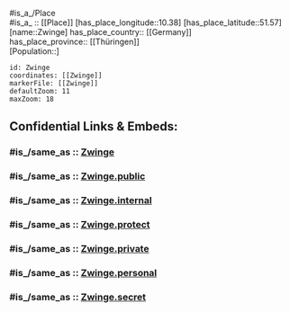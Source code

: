﻿---
confidential: public
isDeleted: false
location:
- 51.57
- 10.38
mapmarker: city
mapzoom:
- 7
- 12
SpocWebEntityId: 35863
tags:
- geo/City
type: City
---

#is_a_/Place  
#is_a_ :: [[Place]] 
[has_place_longitude::10.38] 
[has_place_latitude::51.57] 
[name::Zwinge] 
has_place_country:: [[Germany]]  
has_place_province:: [[Thüringen]]  
[Population::] 



```leaflet
id: Zwinge
coordinates: [[Zwinge]] 
markerFile: [[Zwinge]] 
defaultZoom: 11 
maxZoom: 18
```


## Confidential Links & Embeds: 

### #is_/same_as :: [Zwinge](/_Standards/Earth/Continent/Europe/Europe~Central/Germany/Germany~East/Thüringen/counties~TH/Eichsfeld/cities~Eichsfeld/Sonnenstein/City/Zwinge.md) 

### #is_/same_as :: [Zwinge.public](/_public/Earth/Continent/Europe/Europe~Central/Germany/Germany~East/Thüringen/counties~TH/Eichsfeld/cities~Eichsfeld/Sonnenstein/City/Zwinge.public.md) 

### #is_/same_as :: [Zwinge.internal](/_internal/Earth/Continent/Europe/Europe~Central/Germany/Germany~East/Thüringen/counties~TH/Eichsfeld/cities~Eichsfeld/Sonnenstein/City/Zwinge.internal.md) 

### #is_/same_as :: [Zwinge.protect](/_protect/Earth/Continent/Europe/Europe~Central/Germany/Germany~East/Thüringen/counties~TH/Eichsfeld/cities~Eichsfeld/Sonnenstein/City/Zwinge.protect.md) 

### #is_/same_as :: [Zwinge.private](/_private/Earth/Continent/Europe/Europe~Central/Germany/Germany~East/Thüringen/counties~TH/Eichsfeld/cities~Eichsfeld/Sonnenstein/City/Zwinge.private.md) 

### #is_/same_as :: [Zwinge.personal](/_personal/Earth/Continent/Europe/Europe~Central/Germany/Germany~East/Thüringen/counties~TH/Eichsfeld/cities~Eichsfeld/Sonnenstein/City/Zwinge.personal.md) 

### #is_/same_as :: [Zwinge.secret](/_secret/Earth/Continent/Europe/Europe~Central/Germany/Germany~East/Thüringen/counties~TH/Eichsfeld/cities~Eichsfeld/Sonnenstein/City/Zwinge.secret.md)

